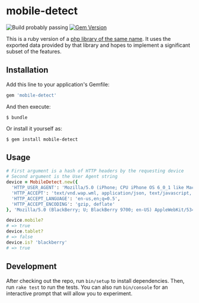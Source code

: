 mobile-detect
=============
![Build probably passing](https://travis-ci.org/ktaragorn/mobile_detect.svg?branch=master)
[![Gem Version](https://badge.fury.io/rb/mobile-detect.svg)](https://badge.fury.io/rb/mobile-detect)

This is a ruby version of a [php library of the same name](https://github.com/serbanghita/Mobile-Detect). It uses the exported data provided by that library and hopes to implement a significant subset of the features.

## Installation

Add this line to your application's Gemfile:

```ruby
gem 'mobile-detect'
```

And then execute:

    $ bundle

Or install it yourself as:

    $ gem install mobile-detect

## Usage

```ruby
# First argument is a hash of HTTP headers by the requesting device
# Second argument is the User Agent string
device = MobileDetect.new({
  'HTTP_USER_AGENT': 'Mozilla/5.0 (iPhone; CPU iPhone OS 6_0_1 like Mac OS X) AppleWebKit/536.26 (KHTML, like Gecko) Version/6.0 Mobile/10A523 Safari/8536.25',
  'HTTP_ACCEPT': 'text/vnd.wap.wml, application/json, text/javascript, */*; q=0.01',
  'HTTP_ACCEPT_LANGUAGE': 'en-us,en;q=0.5',
  'HTTP_ACCEPT_ENCODING': 'gzip, deflate'
}, 'Mozilla/5.0 (BlackBerry; U; BlackBerry 9700; en-US) AppleWebKit/534.8  (KHTML, like Gecko) Version/6.0.0.448 Mobile Safari/534.8')

device.mobile?
# => true
device.tablet?
# => false
device.is? 'blackberry'
# => true
```


## Development

After checking out the repo, run `bin/setup` to install dependencies. Then, run `rake test` to run the tests. You can also run `bin/console` for an interactive prompt that will allow you to experiment.

